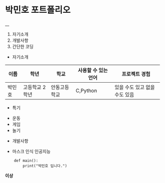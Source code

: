 # 박민호 포트폴리오
__
1. 자기소개
2. 개발사항
3. 간단한 코딩

+ 자기소개

이름|학년|학교|사용할 수 있는 언어|프로젝트 경험
---|---|---|---|---|
박민호|고등학교 2학년|안동고등학교|C,Python|있을 수도 있고 없을 수도 있음

+ 특기

- 운동
- 게임
- 놀기

+ 개발사항
- 마스크 인식 인공지능

```
    def main():
        print("박민호 입니다.")
```        
 **이상**
